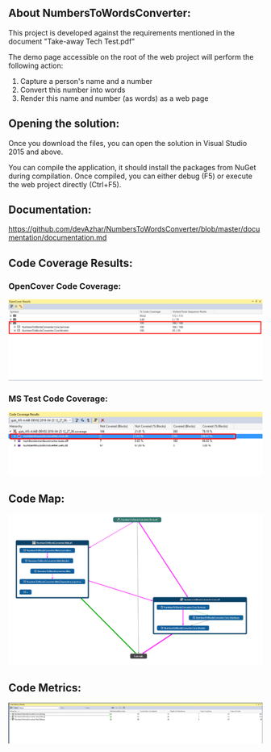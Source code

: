 ## About NumbersToWordsConverter:

This project is developed against the requirements mentioned in the document "Take-away Tech Test.pdf"

The demo page accessible on the root of the web project will perform the following action:
1. Capture a person's name and a number
2. Convert this number into words
3. Render this name and number (as words) as a web page

## Opening the solution:
Once you download the files, you can open the solution in Visual Studio 2015 and above.

You can compile the application, it should install the packages from NuGet during compilation. Once compiled, you can either debug (F5) or execute the web project directly (Ctrl+F5).

## Documentation:
https://github.com/devAzhar/NumbersToWordsConverter/blob/master/documentation/documentation.md

## Code Coverage Results:
### OpenCover Code Coverage:
![Code Coverage Result OpenCover](https://github.com/devAzhar/NumbersToWordsConverter/blob/master/code-analysis/code_coverage_open_cover.png?raw=true)

### MS Test Code Coverage:
![Code Coverage Result MS Test](https://github.com/devAzhar/NumbersToWordsConverter/blob/master/code-analysis/code_coverage_ms.png?raw=true)

## Code Map:
![Code Map Overview](https://github.com/devAzhar/NumbersToWordsConverter/blob/master/code-analysis/code_map.png?raw=true)

## Code Metrics:
![Code Metrics](https://github.com/devAzhar/NumbersToWordsConverter/blob/master/code-analysis/code_metrics.png?raw=true)
